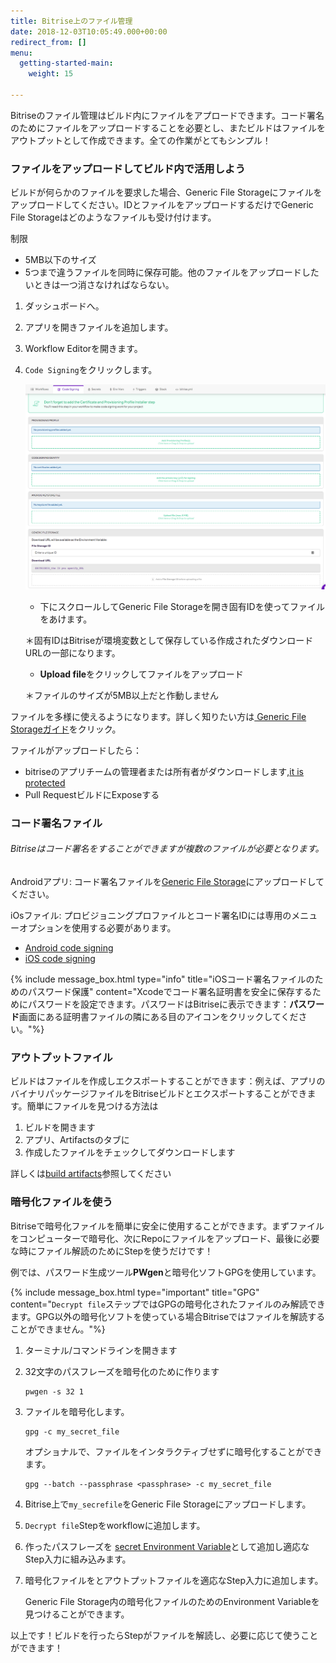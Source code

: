 ```yaml
---
title: Bitrise上のファイル管理
date: 2018-12-03T10:05:49.000+00:00
redirect_from: []
menu:
  getting-started-main:
    weight: 15

---
```

Bitriseのファイル管理はビルド内にファイルをアプロードできます。コード署名のためにファイルをアップロードすることを必要とし、またビルドはファイルをアウトプットとして作成できます。全ての作業がとてもシンプル！

### **ファイルをアップロードしてビルド内で活用しよう**

ビルドが何らかのファイルを要求した場合、Generic File Storageにファイルをアップロードしてください。IDとファイルをアップロードするだけでGeneric File Storageはどのようなファイルも受け付けます。

制限

* 5MB以下のサイズ
* 5つまで違うファイルを同時に保存可能。他のファイルをアップロードしたいときは一つ消さなければならない。

1. ダッシュボードへ。
2. アプリを開きファイルを追加します。
3. Workflow Editorを開きます。
4. `Code Signing`をクリックします。

   ![](/img/code-signing-tab.png)
   * 下にスクロールしてGeneric File Storageを開き固有IDを使ってファイルをあけます。

   ＊固有IDはBitriseが環境変数として保存している作成されたダウンロードURLの一部になります。
   * **Upload file**をクリックしてファイルをアップロード

   ＊ファイルのサイズが5MB以上だと作動しません

ファイルを多様に使えるようになります。詳しく知りたい方は[ Generic File Storageガイド](/tutorials/how-to-use-the-generic-file-storage/)をクリック。

ファイルがアップロードしたら：

* bitriseのアプリチームの管理者または所有者がダウンロードします,[it is protected](/protecting-your-code-signing-files/)
* Pull RequestビルドにExposeする

### コード署名ファイル

###### Bitriseはコード署名をすることができますが複数のファイルが必要となります。

Androidアプリ: コード署名ファイルを[Generic File Storage]()にアップロードしてください。

iOsファイル: プロビジョニングプロファイルとコード署名IDには専用のメニューオプションを使用する必要があります。

* [Android code signing](/code-signing/android-code-signing/android-code-signing-procedures/)
* [iOS code signing](/code-signing/ios-code-signing/code-signing/)

{% include message_box.html type="info" title="iOSコード署名ファイルのためのパスワード保護" content="Xcodeでコード署名証明書を安全に保存するためにパスワードを設定できます。パスワードはBitriseに表示できます：**パスワード**画面にある証明書ファイルの隣にある目のアイコンをクリックしてください。"%}

### アウトプットファイル

ビルドはファイルを作成しエクスポートすることができます：例えば、アプリのバイナリパッケージファイルをBitriseビルドとエクスポートすることができます。簡単にファイルを見つける方法は

1. ビルドを開きます
2. アプリ、Artifactsのタブに
3. 作成したファイルをチェックしてダウンロードします

詳しくは[build artifacts](/builds/build-artifacts-online/)参照してください

### 暗号化ファイルを使う

Bitriseで暗号化ファイルを簡単に安全に使用することができます。まずファイルをコンピューターで暗号化、次にRepoにファイルをアップロード、最後に必要な時にファイル解読のためにStepを使うだけです！

例では、パスワード生成ツール**PWgen**と暗号化ソフトGPGを使用しています。

{% include message_box.html type="important" title="GPG" content="`Decrypt file`ステップではGPGの暗号化されたファイルのみ解読できます。GPG以外の暗号化ソフトを使っている場合Bitriseではファイルを解読することができません。"%}

1. ターミナル/コマンドラインを開きます
2. 32文字のパスフレーズを暗号化のために作ります

       pwgen -s 32 1
3. ファイルを暗号化します。

       gpg -c my_secret_file

   オプショナルで、ファイルをインタラクティブせずに暗号化することができます。

       gpg --batch --passphrase <passphrase> -c my_secret_file
4. Bitrise上で`my_secrefile`をGeneric File Storageにアップロードします。
5. `Decrypt file`Stepをworkflowに追加します。
6. 作ったパスフレーズを [secret Environment Variable](/builds/env-vars-secret-env-vars/)として追加し適応なStep入力に組み込みます。
7. 暗号化ファイルをとアウトプットファイルを適応なStep入力に追加します。

   Generic File Storage内の暗号化ファイルのためのEnvironment Variableを見つけることができます。

以上です！ビルドを行ったらStepがファイルを解読し、必要に応じて使うことができます！